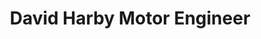 ---
title: "David Harby Motor Engineer"
url: /grantham/david-harby-motor-engineer/
shop: car repair
---